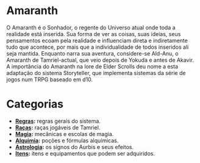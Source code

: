 <!-- TITLE: Amaranth -->
<!-- SUBTITLE: Storyteller para Elder Scrolls  -->
# Amaranth
O Amaranth é o Sonhador, o regente do Universo atual onde toda a realidade está inserida. Sua forma de ver as coisas, suas ideias, seus pensamentos ecoam pela realidade e influenciam direta e indiretamente tudo que acontece, por mais que a individualidade de todos inseridos ali seja mantida. Enquanto narra sua aventura, considere-se Ald-Anu, o Amaranth de Tamriel-actual, que veio depois de Yokuda e antes de Akavir. A importância do Amaranth na lore de Elder Scrolls deu nome a esta adaptação do sistema Storyteller, que implementa sistemas da série de jogos num TRPG baseado em d10.

# Categorias
* **[Regras](/regras/):** regras gerais do sistema.
* **[Raças](/racas/):** raças jogáveis de Tamriel.
* **[Magia](/magia/):** mecânicas e escolas de magia.
* **[Alquimia](/alquimia/):** poções e fórmulas alquímicas.
* **[Astrologia](/astrologia/):** os signos do Aurbis e seus efeitos.
* **[Itens](/itens/):** itens e equipamentos que podem ser adquiridos.
